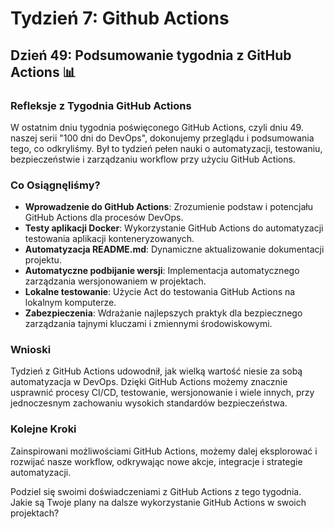 # Tydzień 7: Github Actions

## Dzień 49: Podsumowanie tygodnia z GitHub Actions 📊

### Refleksje z Tygodnia GitHub Actions
W ostatnim dniu tygodnia poświęconego GitHub Actions, czyli dniu 49. naszej serii "100 dni do DevOps", dokonujemy przeglądu i podsumowania tego, co odkryliśmy. Był to tydzień pełen nauki o automatyzacji, testowaniu, bezpieczeństwie i zarządzaniu workflow przy użyciu GitHub Actions.

### Co Osiągnęliśmy?
- **Wprowadzenie do GitHub Actions**: Zrozumienie podstaw i potencjału GitHub Actions dla procesów DevOps.
- **Testy aplikacji Docker**: Wykorzystanie GitHub Actions do automatyzacji testowania aplikacji konteneryzowanych.
- **Automatyzacja README.md**: Dynamiczne aktualizowanie dokumentacji projektu.
- **Automatyczne podbijanie wersji**: Implementacja automatycznego zarządzania wersjonowaniem w projektach.
- **Lokalne testowanie**: Użycie Act do testowania GitHub Actions na lokalnym komputerze.
- **Zabezpieczenia**: Wdrażanie najlepszych praktyk dla bezpiecznego zarządzania tajnymi kluczami i zmiennymi środowiskowymi.

### Wnioski
Tydzień z GitHub Actions udowodnił, jak wielką wartość niesie za sobą automatyzacja w DevOps. Dzięki GitHub Actions możemy znacznie usprawnić procesy CI/CD, testowanie, wersjonowanie i wiele innych, przy jednoczesnym zachowaniu wysokich standardów bezpieczeństwa.

### Kolejne Kroki
Zainspirowani możliwościami GitHub Actions, możemy dalej eksplorować i rozwijać nasze workflow, odkrywając nowe akcje, integracje i strategie automatyzacji.

Podziel się swoimi doświadczeniami z GitHub Actions z tego tygodnia. Jakie są Twoje plany na dalsze wykorzystanie GitHub Actions w swoich projektach?

